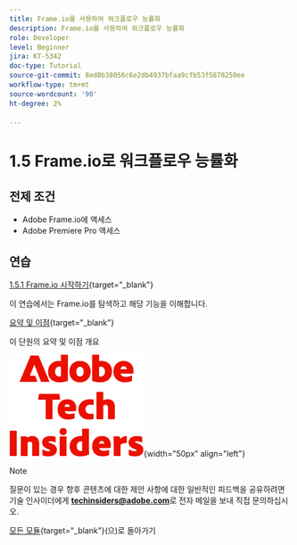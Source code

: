 ```yaml
---
title: Frame.io를 사용하여 워크플로우 능률화
description: Frame.io를 사용하여 워크플로우 능률화
role: Developer
level: Beginner
jira: KT-5342
doc-type: Tutorial
source-git-commit: 8ed0b38056c6e2db4937bfaa9cfb53f5878250ee
workflow-type: tm+mt
source-wordcount: '90'
ht-degree: 2%

---
```


# 1.5 Frame.io로 워크플로우 능률화


## 전제 조건

- Adobe Frame.io에 액세스
- Adobe Premiere Pro 액세스

## 연습

[1.5.1 Frame.io 시작하기](./ex1.md){target="_blank"}

이 연습에서는 Frame.io를 탐색하고 해당 기능을 이해합니다.

[요약 및 이점](./summary.md){target="_blank"}

이 단원의 요약 및 이점 개요

![기술 내부자](./../../../assets/images/techinsiders.png){width="50px" align="left"}

>[!NOTE]
>
>질문이 있는 경우 향후 콘텐츠에 대한 제안 사항에 대한 일반적인 피드백을 공유하려면 기술 인사이더에게 **techinsiders@adobe.com**&#x200B;로 전자 메일을 보내 직접 문의하십시오.

[모든 모듈](../../../overview.md){target="_blank"}(으)로 돌아가기
